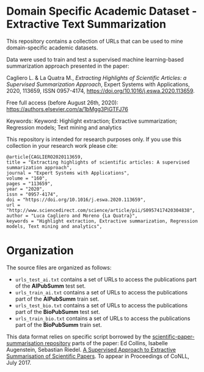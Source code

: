 # Domain Specific Academic Dataset - Extractive Text Summarization
This repository contains a collection of URLs that can be used to mine domain-specific academic datasets.

Data were used to train and test a supervised machine learning-based summarization approach presented in the paper: 

Cagliero L. & La Quatra M., *Extracting Highlights of Scientific Articles: a Supervised Summarization Approach*, Expert Systems with Applications, 2020, 113659, ISSN 0957-4174, https://doi.org/10.1016/j.eswa.2020.113659. 

Free full access (before August 26th, 2020): https://authors.elsevier.com/a/1bMgg3PiGTFJ76

Keywords: Keyword: Highlight extraction; Extractive summarization; Regression models; Text mining and analytics

This repository is intended for research purposes only. If you use this collection in your research work please cite:

```
@article{CAGLIERO2020113659,
title = "Extracting highlights of scientific articles: A supervised summarization approach",
journal = "Expert Systems with Applications",
volume = "160",
pages = "113659",
year = "2020",
issn = "0957-4174",
doi = "https://doi.org/10.1016/j.eswa.2020.113659",
url = "http://www.sciencedirect.com/science/article/pii/S0957417420304838",
author = "Luca Cagliero and Moreno {La Quatra}",
keywords = "Highlight extraction, Extractive summarization, Regression models, Text mining and analytics",
```

# Organization

The source files are organized as follows:

- `urls_test_ai.txt` contains a set of URLs to access the publications part of the **AIPubSumm** test set.
- `urls_train_ai.txt` contains a set of URLs to access the publications part of the **AIPubSumm** train set.
- `urls_test_bio.txt` contains a set of URLs to access the publications part of the **BioPubSumm** test set.
- `urls_train_bio.txt` contains a set of URLs to access the publications part of the **BioPubSumm** train set.

This data format relies on specific script borrowed by the [scientific-paper-summarisation repository](https://github.com/EdCo95/scientific-paper-summarisation/tree/master/DataDownloader) parts of the paper: 
Ed Collins, Isabelle Augenstein, Sebastian Riedel. [A Supervised Approach to Extractive Summarisation of Scientific Papers](https://arxiv.org/abs/1706.03946). To appear in Proceedings of CoNLL, July 2017.
